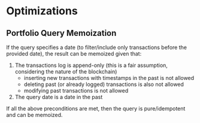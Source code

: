 # Optimizations

## Portfolio Query Memoization

If the query specifies a date (to filter/include only transactions before the provided date), the result can be memoized given that:

1. The transactions log is append-only (this is a fair assumption, considering the nature of the blockchain)
   - inserting new transactions with timestamps in the past is not allowed
   - deleting past (or already logged) transactions is also not allowed
   - modifying past transactions is not allowed
1. The query date is a date in the past

If all the above preconditions are met, then the query is pure/idempotent and can be memoized.
